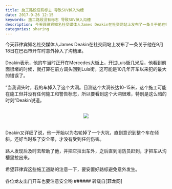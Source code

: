 ```yaml
---
title: 施工路段没有标志 导致SUV掉入沟槽
date: 2017-9-26 12:15
keywords: 施工路段没有标志 导致SUV掉入沟槽
description: 今天菲律宾知名社交媒体人James Deakin在社交网站上发布了一条关于他在9月18日在巴石市开车时意外掉入了沟槽里。Deakin表示，他的车当时正开在Mercedes大街上，开过Luis街几米后，他看到前面很堵的时候，就打算在前方调头回到Luis街。这可能是10几年开车以来犯的最大的错误了。“当我调头时，我的车掉入了这个大洞。目测这个大洞长达10-15米，这个施工可能在施工但并没有任何施工和警告标志，所以要看到这个大洞很难，特别是这么暗的时刻”Deakin说道。Deakin又详细了说，他一开始以为右轮掉了一个大坑，直到意识到整个车在倾斜。还好当时系了安全带，才没有受到任何伤害。路人发现后及时去帮助了他，并把它拉出车外，之后直到消防员赶到，才把车从沟槽里拉出来。希望菲律宾这些施工道路的注意一下，要安置好路标避免意外发生。各位龙友出门开车也要注意安全哟
categories: sharing
---
```

<td class="t_f" id="postmessage_901299">

今天菲律宾知名社交媒体人James Deakin在社交网站上发布了一条关于他在9月18日在巴石市开车时意外掉入了沟槽里。<br/>
<br/>
Deakin表示，他的车当时正开在Mercedes大街上，开过Luis街几米后，他看到前面很堵的时候，就打算在前方调头回到Luis街。这可能是10几年开车以来犯的最大的错误了。<br/>
<br/>
“当我调头时，我的车掉入了这个大洞。目测这个大洞长达10-15米，这个施工可能在施工但并没有任何施工和警告标志，所以要看到这个大洞很难，特别是这么暗的时刻”Deakin说道。<br/>
<div align="center"><br/>

<img aid="632775" data-cf-modified-2bf1ac2f1c8f354c2118901c-="" file="data/attachment/forum/201709/26/121448m5mq1lekkkex4qsl.png.thumb.jpg" id="aimg_632775" inpost="1" onclick="" onmouseover="" src="http://www.flw.ph/data/attachment/forum/201709/26/121448m5mq1lekkkex4qsl.png" style="cursor:pointer" zoomfile="data/attachment/forum/201709/26/121448m5mq1lekkkex4qsl.png"/>


</div><br/>
<br/>
Deakin又详细了说，他一开始以为右轮掉了一个大坑，直到意识到整个车在倾斜。还好当时系了安全带，才没有受到任何伤害。<br/>
<br/>
路人发现后及时去帮助了他，并把它拉出车外，之后直到消防员赶到，才把车从沟槽里拉出来。<br/>
<br/>
希望菲律宾这些施工道路的注意一下，要安置好路标避免意外发生。<br/>
<br/>
各位龙友出门开车也要注意安全哟</td>
###### 转载自[菲龙网]